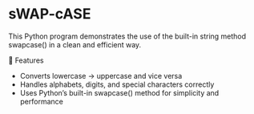# sWAP-cASE
This Python program demonstrates the use of the built-in string method swapcase() in a clean and efficient way.

🚀 Features

- Converts lowercase → uppercase and vice versa
- Handles alphabets, digits, and special characters correctly
- Uses Python’s built-in swapcase() method for simplicity and performance
